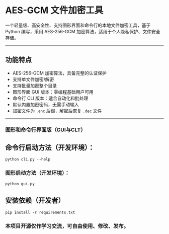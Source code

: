 # AES-GCM 文件加密工具

一个轻量级、高安全性、支持图形界面和命令行的本地文件加密工具，基于 Python 编写，采用 AES-256-GCM 加密算法，适用于个人隐私保护、文件安全存储。

---

## 功能特点

- AES-256-GCM 加密算法，具备完整的认证保护
- 支持单文件加密/解密
- 支持批量加密整个目录
- 图形界面 GUI 版本：零编程基础用户可用
- 命令行 CLI 版本：适合自动化和批处理
- 默认内置加密密码，无需手动输入
- 加密文件为 `.enc` 后缀，解密后恢复 `.dec` 文件

---

### 图形和命令行界面版（GUI与CLT）

## 命令行启动方法（开发环境）：
```
python cli.py --help

```

### 图形启动方法（开发环境）：

```
python gui.py
```

## 安装依赖（开发者）
```
pip install -r requirements.txt
```


### 本项目开源仅作学习交流，可自由使用、修改、发布。
